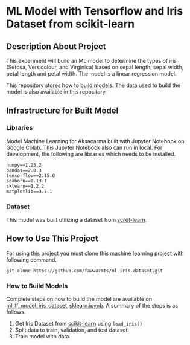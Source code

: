 # ML Model with Tensorflow and Iris Dataset from scikit-learn

## Description About Project

This experiment will build an ML model to determine the types of iris (Setosa, Versicolour, and Virginica) based on sepal length, sepal width, petal length and petal width. The model is a linear regression model.

This repository stores how to build models. The data used to build the model is also available in this repository.

## Infrastructure for Built Model

### Libraries

Model Machine Learning for Aksacarma built with Jupyter Notebook on Google Colab. This Jupyter Notebook also can run in local. For development, the following are libraries which needs to be installed.

```
numpy==1.25.2
pandas==2.0.3
tensorflow==2.15.0
seaborn==0.13.1
sklearn==1.2.2
matplotlib==3.7.1
```

### Dataset

This model was built utilizing a dataset from [scikit-learn](https://scikit-learn.org/stable/auto_examples/datasets/plot_iris_dataset.html).

## How to Use This Project

For using this project you must clone this machine learning project with following command.

`git clone https://github.com/fawwazmts/ml-iris-dataset.git`

### How to Build Models

Complete steps on how to build the model are available on [ml_tf_model_iris_dataset_sklearn.ipynb](https://github.com/fawwazmts/ml-tf-iris-dataset/blob/main/ml_model_iris_tf_dataset_sklearn.ipynb). A summary of the steps is as follows.

1. Get Iris Dataset from [scikit-learn](https://scikit-learn.org/stable/auto_examples/datasets/plot_iris_dataset.html) using `load_iris()`
2. Split data to train, validation, and test dataset.
3. Train model with data.
